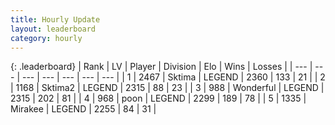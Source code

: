 ```yaml
---
title: Hourly Update
layout: leaderboard
category: hourly
---
```


{: .leaderboard}
| Rank | LV | Player | Division | Elo | Wins | Losses |
| --- | --- | --- | --- | --- | --- | --- |
| <span data-change="0">1</span> | 2467 | <span title="ID: 353063">Sktima</span> | LEGEND | <span data-change="0">2360</span> | <span data-change="0">133</span> | <span data-change="0">21</span> |
| <span data-change="0">2</span> | 1168 | <span title="ID: 402846">Sktima2</span> | LEGEND | <span data-change="0">2315</span> | <span data-change="0">88</span> | <span data-change="0">23</span> |
| <span data-change="0">3</span> | 988 | <span title="ID: 692745">Wonderful</span> | LEGEND | <span data-change="0">2315</span> | <span data-change="0">202</span> | <span data-change="0">81</span> |
| <span data-change="0">4</span> | 968 | <span title="ID: 540690">poon</span> | LEGEND | <span data-change="0">2299</span> | <span data-change="0">189</span> | <span data-change="0">78</span> |
| <span data-change="0">5</span> | 1335 | <span title="ID: 416373">Mirakee</span> | LEGEND | <span data-change="0">2255</span> | <span data-change="0">84</span> | <span data-change="0">31</span> |